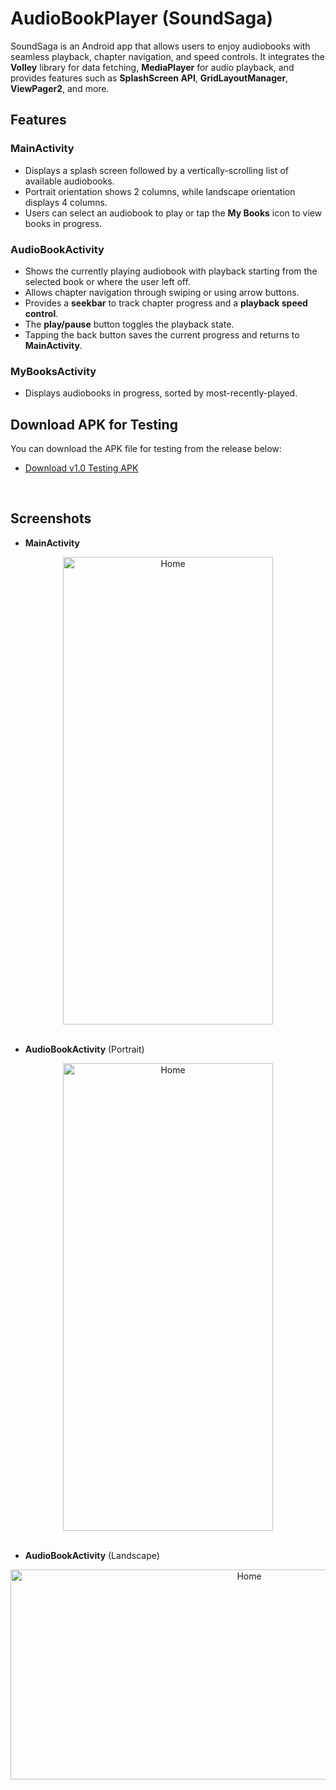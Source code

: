 # AudioBookPlayer (SoundSaga)

SoundSaga is an Android app that allows users to enjoy audiobooks with seamless playback, chapter navigation, and speed controls. It integrates the **Volley** library for data fetching, **MediaPlayer** for audio playback, and provides features such as **SplashScreen API**, **GridLayoutManager**, **ViewPager2**, and more.

## Features

### MainActivity
- Displays a splash screen followed by a vertically-scrolling list of available audiobooks.
- Portrait orientation shows 2 columns, while landscape orientation displays 4 columns.
- Users can select an audiobook to play or tap the **My Books** icon to view books in progress.

### AudioBookActivity
- Shows the currently playing audiobook with playback starting from the selected book or where the user left off.
- Allows chapter navigation through swiping or using arrow buttons.
- Provides a **seekbar** to track chapter progress and a **playback speed control**.
- The **play/pause** button toggles the playback state.
- Tapping the back button saves the current progress and returns to **MainActivity**.

### MyBooksActivity
- Displays audiobooks in progress, sorted by most-recently-played.

## Download APK for Testing
You can download the APK file for testing from the release below:
- [Download v1.0 Testing APK](https://github.com/kartiknagar333/AudioBookPlayer/releases/tag/v1.0)
<br>  

## Screenshots
- **MainActivity**
<div align="center">
  <img src="https://github.com/user-attachments/assets/12d7d731-a92c-461b-8e43-45f2d07f6bdf" alt="Home" width="336" height="748"/>
</div>
<br>

- **AudioBookActivity** (Portrait)
<div align="center">
  <img src="https://github.com/user-attachments/assets/20def6cc-9795-4f2f-ac04-345d4e0366f9" alt="Home" width="336" height="748"/>
</div>
<br>

- **AudioBookActivity** (Landscape)
<div align="center">
  <img src="https://github.com/user-attachments/assets/e4ab149c-3ccd-4ac0-8886-ed382d489be7" alt="Home" width="748" height="336"/>
</div>
<br>


